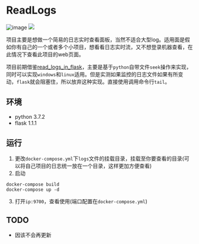 # ReadLogs

![image](https://user-images.githubusercontent.com/24751376/73341682-17447700-42b8-11ea-9735-40b333a85b9a.png)
![](static/logviewer.gif)

项目主要是想做一个简易的日志实时查看面板，当然不适合大型log。适用面是假如你有自己的一个或者多个小项目，想看看日志实时流，又不想登录机器查看，在此情况下查看此项目的web页面。

项目前期借鉴[read_logs_in_flask](https://github.com/mitulshah44/read_logs_in_flask)，主要是基于`python`自带文件`seek`操作来实现，同时可以实现`windows`和`linux`适用。但是实测如果监控的日志文件如果有所变动，`flask`就会阻塞住，所以放弃这种实现。直接使用调用命令行`tail`。

## 环境
 - python 3.7.2
 - flask 1.1.1

## 运行
 1. 更改`docker-compose.yml`下`logs`文件的挂载目录，挂载至你要查看的目录(可以将自己项目的日志统一放在一个目录，这样更加方便查看)
 2. 启动
 ```shell
docker-compose build
docker-compose up -d
 ```
 3. 打开`ip:9700`，查看使用(端口配置在`docker-compose.yml`)
 

## TODO
 - 因该不会再更新
 